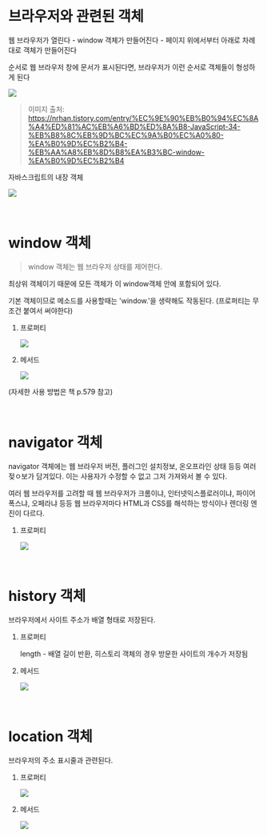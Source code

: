 # 브라우저와 관련된 객체

웹 브라우저가 열린다 - window 객체가 만들어진다 - 페이지 위에서부터 아래로 차례대로 객체가 만들어진다

순서로 웹 브라우저 창에 문서가 표시된다면, 브라우저가 이런 순서로 객체들이 형성하게 된다

![](C:\Users\luili\Desktop\coding_study\Do_it_web\image\image_09.png)

> 이미지 출처: https://nrhan.tistory.com/entry/%EC%9E%90%EB%B0%94%EC%8A%A4%ED%81%AC%EB%A6%BD%ED%8A%B8-JavaScript-34-%EB%B8%8C%EB%9D%BC%EC%9A%B0%EC%A0%80-%EA%B0%9D%EC%B2%B4-%EB%AA%A8%EB%8D%B8%EA%B3%BC-window-%EA%B0%9D%EC%B2%B4

<p></p>

자바스크립트의 내장 객체

![](C:\Users\luili\Desktop\coding_study\Do_it_web\image\image_10.png)

<br>

# window 객체

> window 객체는 웹 브라우저 상태를 제어한다.

최상위 객체이기 때문에 모든 객체가 이 window객체 안에 포함되어 있다.

기본 객체이므로 메소드를 사용할때는 'window.'을 생략해도 작동된다. (프로퍼티는 무조건 붙여서 써야한다) 

1. 프로퍼티
   
   ![](C:\Users\luili\Desktop\coding_study\Do_it_web\image\image_12.png)

<p></p>

2. 메서드
   
   ![](C:\Users\luili\Desktop\coding_study\Do_it_web\image\image_13.png)

(자세한 사용 방법은 책 p.579 참고)

<br>

# navigator 객체

navigator 객체에는 웹 브라우저 버전, 플러그인 설치정보, 온오프라인 상태 등등 여러 젖ㅇ보가 담겨있다. 이는 사용자가 수정할 수 없고 그저 가져와서 볼 수 있다. 

<p></p>

여러 웹 브라우저를 고려할 때 웹 브라우저가 크롬이냐, 인터넷익스플로러이냐, 파이어폭스냐, 오페라냐 등등 웹 브라우저마다 HTML과 CSS를 해석하는 방식이나 렌더링 엔진이 다르다.

1. 프로퍼티
   
   ![](C:\Users\luili\Desktop\coding_study\Do_it_web\image\image_14.png)

<br>

# history 객체

브라우저에서 사이트 주소가 배열 형태로 저장된다.

1. 프로퍼티
   
   length - 배열 길이 반환, 히스토리 객체의 경우 방문한 사이트의 개수가 저장됨

2. 메서드
   
   ![](C:\Users\luili\Desktop\coding_study\Do_it_web\image\image_15.png)

<br>

# location 객체

브라우저의 주소 표시줄과 관련된다.

1. 프로퍼티
   
   ![](C:\Users\luili\Desktop\coding_study\Do_it_web\image\image_16.png)

2. 메서드
   
   ![](C:\Users\luili\Desktop\coding_study\Do_it_web\image\image_17.png)
